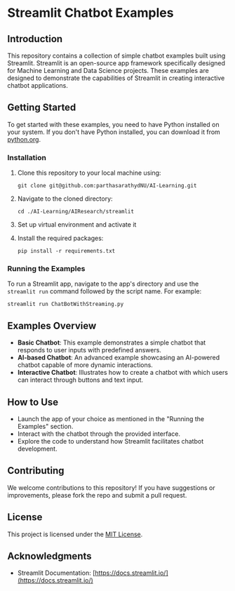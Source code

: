 
# Streamlit Chatbot Examples

## Introduction

This repository contains a collection of simple chatbot examples built using Streamlit. Streamlit is an open-source app framework specifically designed for Machine Learning and Data Science projects. These examples are designed to demonstrate the capabilities of Streamlit in creating interactive chatbot applications.

## Getting Started

To get started with these examples, you need to have Python installed on your system. If you don't have Python installed, you can download it from [python.org](https://www.python.org/).

### Installation

1. Clone this repository to your local machine using:

   ```
   git clone git@github.com:parthasarathydNU/AI-Learning.git
   ```

2. Navigate to the cloned directory:

   ```
   cd ./AI-Learning/AIResearch/streamlit
   ```

4. Set up virtual environment and activate it

3. Install the required packages:

   ```
   pip install -r requirements.txt
   ```

### Running the Examples

To run a Streamlit app, navigate to the app's directory and use the `streamlit run` command followed by the script name. For example:

```
streamlit run ChatBotWithStreaming.py
```

## Examples Overview

- **Basic Chatbot**: This example demonstrates a simple chatbot that responds to user inputs with predefined answers.
- **AI-based Chatbot**: An advanced example showcasing an AI-powered chatbot capable of more dynamic interactions.
- **Interactive Chatbot**: Illustrates how to create a chatbot with which users can interact through buttons and text input.

## How to Use

- Launch the app of your choice as mentioned in the "Running the Examples" section.
- Interact with the chatbot through the provided interface.
- Explore the code to understand how Streamlit facilitates chatbot development.

## Contributing

We welcome contributions to this repository! If you have suggestions or improvements, please fork the repo and submit a pull request.

## License

This project is licensed under the [MIT License](LICENSE.md).

## Acknowledgments

- Streamlit Documentation: [https://docs.streamlit.io/](https://docs.streamlit.io/)
